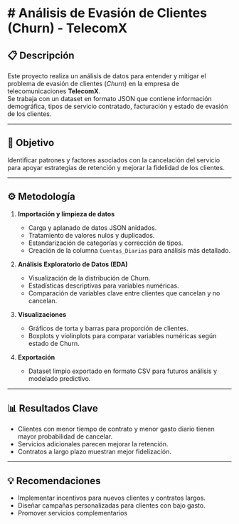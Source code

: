 # # Análisis de Evasión de Clientes (Churn) - TelecomX

## 📋 Descripción

Este proyecto realiza un análisis de datos para entender y mitigar el problema de evasión de clientes (*Churn*) en la empresa de telecomunicaciones **TelecomX**.  
Se trabaja con un dataset en formato JSON que contiene información demográfica, tipos de servicio contratado, facturación y estado de evasión de los clientes.

---

## 🎯 Objetivo

Identificar patrones y factores asociados con la cancelación del servicio para apoyar estrategias de retención y mejorar la fidelidad de los clientes.

---

## ⚙️ Metodología

1. **Importación y limpieza de datos**  
   - Carga y aplanado de datos JSON anidados.  
   - Tratamiento de valores nulos y duplicados.  
   - Estandarización de categorías y corrección de tipos.  
   - Creación de la columna `Cuentas_Diarias` para análisis más detallado.

2. **Análisis Exploratorio de Datos (EDA)**  
   - Visualización de la distribución de Churn.  
   - Estadísticas descriptivas para variables numéricas.  
   - Comparación de variables clave entre clientes que cancelan y no cancelan.

3. **Visualizaciones**  
   - Gráficos de torta y barras para proporción de clientes.  
   - Boxplots y violinplots para comparar variables numéricas según estado de Churn.

4. **Exportación**  
   - Dataset limpio exportado en formato CSV para futuros análisis y modelado predictivo.

---

## 📊 Resultados Clave

- Clientes con menor tiempo de contrato y menor gasto diario tienen mayor probabilidad de cancelar.
- Servicios adicionales parecen mejorar la retención.
- Contratos a largo plazo muestran mejor fidelización.

---

## 💡 Recomendaciones

- Implementar incentivos para nuevos clientes y contratos largos.  
- Diseñar campañas personalizadas para clientes con bajo gasto.  
- Promover servicios complementarios
